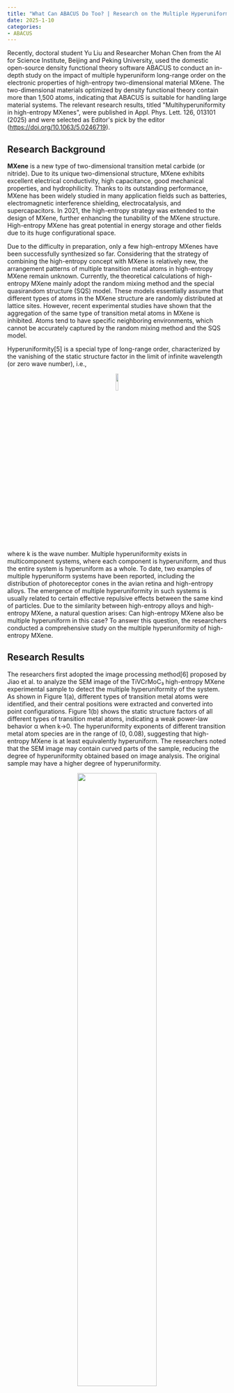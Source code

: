 ```yaml
---
title: "What Can ABACUS Do Too? | Research on the Multiple Hyperuniformity of High-Entropy Two-Dimensional Material MXene with More Than a Thousand Atoms"
date: 2025-1-10
categories:
- ABACUS
---
```


Recently, doctoral student Yu Liu and Researcher Mohan Chen from the AI for Science Institute, Beijing and Peking University, used the domestic open-source density functional theory software ABACUS to conduct an in-depth study on the impact of multiple hyperuniform long-range order on the electronic properties of high-entropy two-dimensional material MXene. The two-dimensional materials optimized by density functional theory contain more than 1,500 atoms, indicating that ABACUS is suitable for handling large material systems. The relevant research results, titled "Multihyperuniformity in high-entropy MXenes", were published in Appl. Phys. Lett. 126, 013101 (2025) and were selected as Editor's pick by the editor (https://doi.org/10.1063/5.0246719).

<!-- more -->

## Research Background

**MXene** is a new type of two-dimensional transition metal carbide (or nitride). Due to its unique two-dimensional structure, MXene exhibits excellent electrical conductivity, high capacitance, good mechanical properties, and hydrophilicity. Thanks to its outstanding performance, MXene has been widely studied in many application fields such as batteries, electromagnetic interference shielding, electrocatalysis, and supercapacitors. In 2021, the high-entropy strategy was extended to the design of MXene, further enhancing the tunability of the MXene structure. High-entropy MXene has great potential in energy storage and other fields due to its huge configurational space.

Due to the difficulty in preparation, only a few high-entropy MXenes have been successfully synthesized so far. Considering that the strategy of combining the high-entropy concept with MXene is relatively new, the arrangement patterns of multiple transition metal atoms in high-entropy MXene remain unknown. Currently, the theoretical calculations of high-entropy MXene mainly adopt the random mixing method and the special quasirandom structure (SQS) model. These models essentially assume that different types of atoms in the MXene structure are randomly distributed at lattice sites. However, recent experimental studies have shown that the aggregation of the same type of transition metal atoms in MXene is inhibited. Atoms tend to have specific neighboring environments, which cannot be accurately captured by the random mixing method and the SQS model.

Hyperuniformity[5] is a special type of long-range order, characterized by the vanishing of the static structure factor in the limit of infinite wavelength (or zero wave number), i.e.,

<center><img src=https://dp-public.oss-cn-beijing.aliyuncs.com/community/Blog%20Files/ABACUS_10_01_2025/pic6.png pic_center width="10%" height="10%" /></center>

where k is the wave number. Multiple hyperuniformity exists in multicomponent systems, where each component is hyperuniform, and thus the entire system is hyperuniform as a whole. To date, two examples of multiple hyperuniform systems have been reported, including the distribution of photoreceptor cones in the avian retina and high-entropy alloys. The emergence of multiple hyperuniformity in such systems is usually related to certain effective repulsive effects between the same kind of particles. Due to the similarity between high-entropy alloys and high-entropy MXene, a natural question arises: Can high-entropy MXene also be multiple hyperuniform in this case? To answer this question, the researchers conducted a comprehensive study on the multiple hyperuniformity of high-entropy MXene.

## Research Results

The researchers first adopted the image processing method[6] proposed by Jiao et al. to analyze the SEM image of the TiVCrMoC₃ high-entropy MXene experimental sample to detect the multiple hyperuniformity of the system. As shown in Figure 1(a), different types of transition metal atoms were identified, and their central positions were extracted and converted into point configurations. Figure 1(b) shows the static structure factors of all different types of transition metal atoms, indicating a weak power-law behavior α when k→0. The hyperuniformity exponents of different transition metal atom species are in the range of (0, 0.08), suggesting that high-entropy MXene is at least equivalently hyperuniform. The researchers noted that the SEM image may contain curved parts of the sample, reducing the degree of hyperuniformity obtained based on image analysis. The original sample may have a higher degree of hyperuniformity.

<center><img src=https://dp-public.oss-cn-beijing.aliyuncs.com/community/Blog%20Files/ABACUS_10_01_2025/pic1.png pic_center width="60%" height="60%" /></center>

*Figure 1 (a) Distribution of each type of transition metal atom and (b) static structure factor S(k) obtained by analyzing the SEM image [7] of the TiVMoCrC₃ high-entropy MXene experimental sample. The unit of the wave number k is 0.1 nm⁻¹.*

As shown in Figure 2(a), the researchers constructed a multiple hyperuniform model and a random structure of a three-layer high-entropy MXene structure (TiVZrMo)₂C without terminal groups as simulation systems to study the multiple hyperuniformity of high-entropy MXene. As shown in Figure 2(b), the multiple hyperuniform model clearly exhibits a higher degree of hyperuniformity than the original experimental sample. The limited resolution of the SEM image, the curvature of the original experimental sample, and defects may lead to this difference. In contrast, the random structure shows an almost constant static structure factor, which is significantly different from that obtained from the analysis of the original experimental image. Therefore, the static structure factor characteristics of the original experimental sample are closer to those of the multiple hyperuniform model, indicating that it is a reasonable inference that the original experimental sample has multiple hyperuniformity.

<center><img src=https://dp-public.oss-cn-beijing.aliyuncs.com/community/Blog%20Files/ABACUS_10_01_2025/pic2.png pic_center width="60%" height="60%" /></center>

*Figure 2 (a) Top view (upper) and side view (lower) of the multiple hyperuniform model (left) and random mixing structure (right) of (TiVZrMo)₂C high-entropy MXene, containing a total of 1536 atoms. (b) Static structure factors S(k) of the multiple hyperuniform model and the random mixing structure. The unit of the wave number k is 0.1 nm⁻¹.*

To further analyze the energy stability of the multiple hyperuniform high-entropy MXene, the researchers used ABACUS to calculate the total energies of the multiple hyperuniform structure and the random mixing structure systems. As shown in Figure 3, the energy per atom of the multiple hyperuniform structure is 8.1 meV lower than that of the random mixing structure, indicating that the multiple hyperuniform structure has higher energy stability than the random mixing structure. In addition, the calculation results show that the multiple hyperuniform structure exhibits a smaller Vegard's law deviation than the random structure. The researchers found that the distortion parameter Δh (0.613 Å) of the multiple hyperuniform structure is much smaller than that of the random structure (1.286 Å). The multiple hyperuniform structure shows significantly smaller lattice distortion and thus has a more stable energy state than the random mixing structure, which can be attributed to the suppression of density fluctuations.

<center><img src=https://dp-public.oss-cn-beijing.aliyuncs.com/community/Blog%20Files/ABACUS_10_01_2025/pic3.png pic_center width="60%" height="60%" /></center>

*Figure 3 Energy per atom E, width d, and distortion parameter Δh of the multiple hyperuniform and random structures of (TiVZrMo)₂C high-entropy MXene obtained by structural optimization using ABACUS. The width d represents the distance between the centers of two transition metal layers. The distortion parameter Δh is defined as the average width of the transition metal layer.*

The researchers also studied the impact of multiple hyperuniform long-range order on the electronic structure of (TiVZrMo)₂C high-entropy MXene. Previous studies have shown that mechanical strain can affect the electronic properties of graphene, leading to the opening and closing of the bandgap, which is similar to the findings in high-entropy MXene. According to the PDOS in Figure 4, the DOS near the Fermi level mainly comes from the d orbitals of transition metal atoms, indicating that the electrical conductivity mainly comes from the contribution of outer d electrons. In addition, the d orbitals of transition metal atoms and the p orbitals of carbon atoms overlap between -6 and -3 eV below the Fermi level, indicating a strong hybridization between them.

<center><img src=https://dp-public.oss-cn-beijing.aliyuncs.com/community/Blog%20Files/ABACUS_10_01_2025/pic4.png pic_center width="60%" height="60%" /></center>

*Figure 4 Density of states (top) and projected density of states (bottom) of the multiple hyperuniform and random structures of (TiVZrMo)₂C high-entropy MXene. The Fermi level is shifted to 0 eV.*

Finally, the researchers used the Bader charge analysis method to study the charge transfer of multiple atomic species in the multiple hyperuniform and random structures of (TiVZrMo)₂C high-entropy MXene. As shown in Figure 5, carbon atoms gain valence electrons, while transition metal atoms mainly lose d electrons. These electrons bond with the p electrons of C atoms, resulting in strong hybridization between them, which is consistent with the analysis results of the density of states.

<center><img src=https://dp-public.oss-cn-beijing.aliyuncs.com/community/Blog%20Files/ABACUS_10_01_2025/pic5.png pic_center width="60%" height="60%" /></center>

*Figure 5 Bader charge analysis of the multiple hyperuniform and random structures of (TiVZrMo)₂C high-entropy MXene. Δ𝑛 represents the average value of the change in the number of valence electrons, and σ represents the standard deviation of the valence electron numbers of different atoms of the same element.*

The researchers found that the multiple hyperuniform long-range order has a significant impact on the charge transfer of (TiVZrMo)₂C high-entropy MXene. Taking Zr as an example, Δ (1.145) in the multiple hyperuniform structure is greater than Δ (1.100) in the random structure. The local aggregation of Zr in the random structure leads to a local atomic environment composed of Zr and C atoms. However, in the multiple hyperuniform structure, the multiple hyperuniform long-range order suppresses the local aggregation of the same kind of atoms, resulting in the presence of other transition metal atoms at the adjacent positions of Zr. Therefore, Zr atoms with the lowest electronegativity tend to lose additional valence electrons, which are then transferred to other types of adjacent transition metal atoms. Similarly, the charge transfer of other transition metals can be understood in the same way. In addition, the researchers used the standard deviation σ of the valence electron numbers of different atoms of the same element to measure the valence state fluctuations. Notably, σ in the random structure is greater than that in the multiple hyperuniform structure. The suppressed valence state fluctuations in the multiple hyperuniform structure can be attributed again to the multiple hyperuniform long-range order, as the local aggregation of the same kind of atoms is suppressed, leading to a more stable local atomic environment.


## Conclusion

This work proposed a multiple hyperuniform model of high-entropy MXene and conducted an in-depth first-principles large-system calculation study taking (TiVZrMo)₂C high-entropy MXene as an example. Due to the hidden long-range order, the multiple hyperuniform model has lower energy and smaller Vegard's law deviation compared to the existing random model. The SEM image analysis of the experimental sample shows that the transition metal atoms tend to be hyperuniformly distributed, which is consistent with the theoretical modeling results. In addition, the multiple hyperuniform structure shows significantly smaller lattice distortion, which has an important impact on the electronic properties (such as the density of states and charge distribution) of high-entropy MXene. The above work was supported by multiple projects of the National Natural Science Foundation of China.

## References

[1]Chen Mohan, Guo Guang-Cheng, He Lei, Systematically improvable optimized atomic basis sets for ab initio calculations, J. Phys.: Condens. Matter 22, 445501 (2010).

[2]Li Peng, Liu Xin, Chen Mohan, Lin Peng, Ren Xin, Lin Lei, Yang Chao, He Lei, Large-scale ab initio simulations based on systematically improvable atomic basis, Computational Materials Science 112, 503 (2016).

[3]Naguib M., Kurtoglu M., Presser V., Lu J., Niu J., Heon M., Hultman L., Gogotsi Y., Barsoum M.W., Two-Dimensional Nanocrystals Produced by Exfoliation of Ti₃AlC₂, Advanced Materials 23, 4248 (2011).

[4]Nemani S.K., Zhang B., Wyatt B.C., Hood Z.D., Manna S., Khaledialidusti R., Hong W., Sternberg M.G., Sankaranarayanan S.K.R.S., Anasori B., High-Entropy 2D Carbide MXenes: TiVNbMoC₃ and TiVCrMoC₃, ACS Nano 15, 12815 (2021).

[5]Torquato S., Stillinger F.H., Local density fluctuations, hyperuniformity, and order metrics, Phys. Rev. E 68, 041113 (2003).

[6]Jiao Yang, Berman H., Kiehl T.-R., Torquato S., Spatial Organization and Correlations of Cell Nuclei in Brain Tumors, PLOS ONE 6, e27323 (2011).

[7]He Xin, Qian Yang, Wu Chen, Feng Jun, Sun Xin, Zheng Qian, Li Xin, Shen Jun, Entropy-Mediated High-Entropy MXenes Nanotherapeutics: NIR-II-Enhanced Intrinsic Oxidase Mimic Activity to Combat Methicillin-Resistant Staphylococcus Aureus Infection, Advanced Materials 35, 2211432 (2023).
